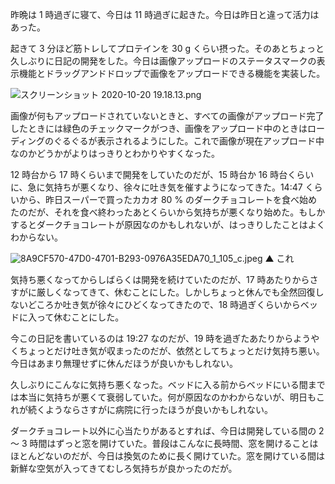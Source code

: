 昨晩は 1 時過ぎに寝て、今日は 11 時過ぎに起きた。今日は昨日と違って活力はあった。

起きて 3 分ほど筋トレしてプロテインを 30 g くらい摂った。そのあとちょっと久しぶりに日記の開発をした。今日は画像アップロードのステータスマークの表示機能とドラッグアンドドロップで画像をアップロードできる機能を実装した。

![スクリーンショット 2020-10-20 19.18.13.png](https://diary.noraworld.media/images/2020/10/570a31a4224bf8297ebfd579280af2af80bb5f838718bdb16d376a37e791389c.png)

画像が何もアップロードされていないときと、すべての画像がアップロード完了したときには緑色のチェックマークがつき、画像をアップロード中のときはローディングのぐるぐるが表示されるようにした。これで画像が現在アップロード中なのかどうかがよりはっきりとわかりやすくなった。

12 時台から 17 時くらいまで開発をしていたのだが、15 時台か 16 時台くらいに、急に気持ちが悪くなり、徐々に吐き気を催すようになってきた。14:47 くらいから、昨日スーパーで買ったカカオ 80 % のダークチョコレートを食べ始めたのだが、それを食べ終わったあとくらいから気持ちが悪くなり始めた。もしかするとダークチョコレートが原因なのかもしれないが、はっきりしたことはよくわからない。

![8A9CF570-47D0-4701-B293-0976A35EDA70_1_105_c.jpeg](https://diary.noraworld.media/images/2020/10/37e5f3501f8949b5f2788bf875c0489fc8b2fd76b6e53317398a827161d4da52.jpeg)
▲ これ

気持ち悪くなってからしばらくは開発を続けていたのだが、17 時あたりからさすがに厳しくなってきて、休むことにした。しかしちょっと休んでも全然回復しないどころか吐き気が徐々にひどくなってきたので、18 時過ぎくらいからベッドに入って休むことにした。

今この日記を書いているのは 19:27 なのだが、19 時を過ぎたあたりからようやくちょっとだけ吐き気が収まったのだが、依然としてちょっとだけ気持ち悪い。今日はあまり無理せずに休んだほうが良いかもしれない。

久しぶりにこんなに気持ち悪くなった。ベッドに入る前からベッドにいる間までは本当に気持ちが悪くて衰弱していた。何が原因なのかわからないが、明日もこれが続くようならさすがに病院に行ったほうが良いかもしれない。

ダークチョコレート以外に心当たりがあるとすれば、今日は開発している間の 2 〜 3 時間はずっと窓を開けていた。普段はこんなに長時間、窓を開けることはほとんどないのだが、今日は換気のために長く開けていた。窓を開けている間は新鮮な空気が入ってきてむしろ気持ちが良かったのだが。
